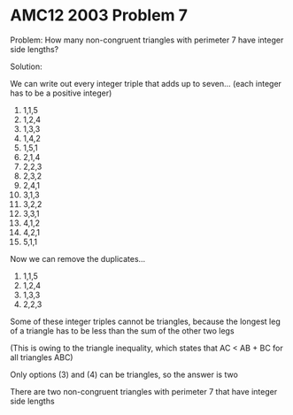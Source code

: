 # AMC12 2003 Problem 7

Problem: How many non-congruent triangles with perimeter 7 have integer side lengths?

Solution:

We can write out every integer triple that adds up to seven... (each integer has to be a positive integer)

1. 1,1,5
2. 1,2,4
3. 1,3,3
4. 1,4,2
5. 1,5,1
6. 2,1,4
7. 2,2,3
8. 2,3,2
9. 2,4,1
10. 3,1,3
11. 3,2,2
12. 3,3,1
13. 4,1,2
14. 4,2,1
15. 5,1,1

Now we can remove the duplicates...

1. 1,1,5
2. 1,2,4
3. 1,3,3
4. 2,2,3

Some of these integer triples cannot be triangles, because the longest leg of a triangle has to be less than the sum of the other two legs

(This is owing to the triangle inequality, which states that AC < AB + BC for all triangles ABC)

Only options (3) and (4) can be triangles, so the answer is two

There are two non-congruent triangles with perimeter 7 that have integer side lengths
